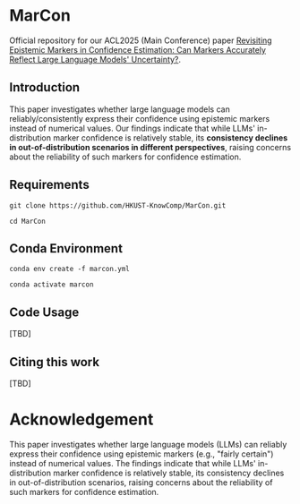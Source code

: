 # MarCon
Official repository for our ACL2025 (Main Conference) paper [Revisiting Epistemic Markers in Confidence Estimation: Can Markers Accurately Reflect Large Language Models' Uncertainty?](https://arxiv.org/abs/2505.24778).

## Introduction
This paper investigates whether large language models can reliably/consistently express their confidence using epistemic markers instead of numerical values. Our findings indicate that while LLMs' in-distribution marker confidence is relatively stable, its **consistency declines in out-of-distribution scenarios in different perspectives**, raising concerns about the reliability of such markers for confidence estimation.

## Requirements

```
git clone https://github.com/HKUST-KnowComp/MarCon.git

cd MarCon
```

## Conda Environment

```
conda env create -f marcon.yml

conda activate marcon
```

## Code Usage
[TBD]

## Citing this work
[TBD]

# Acknowledgement
This paper investigates whether large language models (LLMs) can reliably express their confidence using epistemic markers (e.g., "fairly certain") instead of numerical values. The findings indicate that while LLMs' in-distribution marker confidence is relatively stable, its consistency declines in out-of-distribution scenarios, raising concerns about the reliability of such markers for confidence estimation.
